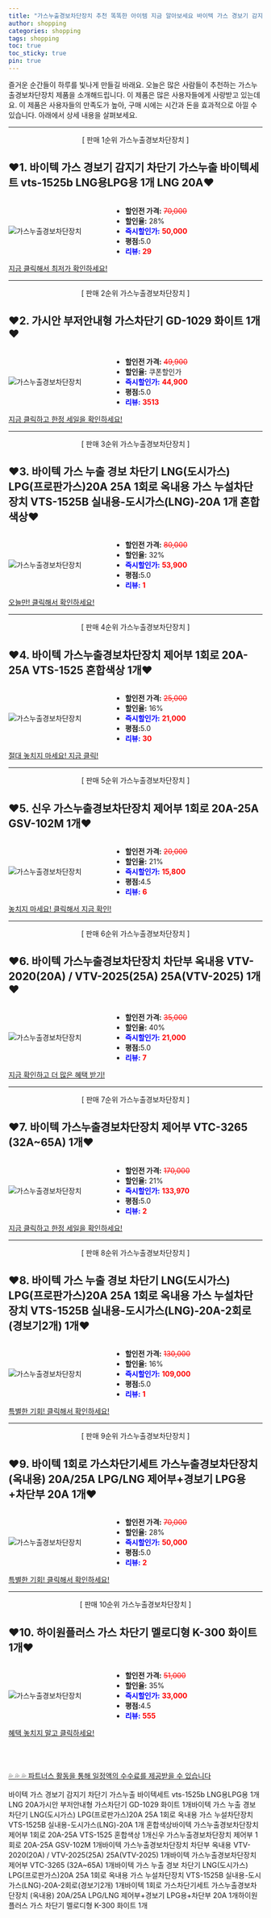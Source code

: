 ```yaml
---
title: "가스누출경보차단장치 추천 똑똑한 아이템 지금 알아보세요 바이텍 가스 경보기 감지기 차단기"
author: shopping
categories: shopping
tags: shopping
toc: true
toc_sticky: true
pin: true
---
```

즐거운 순간들이 하루를 빛나게 만들길 바래요. 오늘은 많은 사람들이 추천하는 가스누출경보차단장치 제품을 소개해드립니다. 이 제품은 많은 사용자들에게 사랑받고 있는데요. 이 제품은 사용자들의 만족도가 높아, 구매 시에는 시간과 돈을 효과적으로 아낄 수 있습니다. 아래에서 상세 내용을 살펴보세요.

---
<p class="toplist" style="margin: 0 auto; display: block; width: fit-content;">[ 판매 1순위 가스누출경보차단장치 ]</p>

<h2><strong>❤️1. 바이텍 가스 경보기 감지기 차단기 가스누출 바이텍세트 vts-1525b LNG용LPG용 1개 LNG 20A❤️</strong></h2>

<div style="display: flex; align-items: center;">
    <div style="flex: 0.4;">
        <img src="https://thumbnail7.coupangcdn.com/thumbnails/remote/230x230ex/image/vendor_inventory/d0d7/eea189e1f5a11058dc1738287194bf284cfc433ff063afc2f35f2fd55f27.png" alt="가스누출경보차단장치" style="max-width: 100%;">
    </div>
    <div style="flex: 0.6; margin-left: 10px;">
        <ul>
            <li><strong>할인전 가격:</strong> <del style="color: red;">70,000</del></li>
            <li><strong>할인율:</strong> 28%</li>
            <li><span style='color:blue'><strong>즉시할인가:</strong></span> <span style='color:red'><strong>50,000</strong></span></li>
            <li><strong>평점:</strong>5.0</li>
            <li><span style='color:blue'><strong>리뷰:</strong></span> <span style='color:red'><strong>29</strong></span></li>
        </ul>
    </div>
</div>
<div class="center">
    <a href="https://selin100587001.github.io?lptag=AF9450613&subid=githubio&pageKey=7537019952&traceid=V0-153&itemId=2816105224&vendorItemId=85739296925" class="myButton">
        지금 클릭해서 최저가 확인하세요!
    </a>
</div>


---
<p class="toplist" style="margin: 0 auto; display: block; width: fit-content;">[ 판매 2순위 가스누출경보차단장치 ]</p>

<h2><strong>❤️2. 가시안 부저안내형 가스차단기 GD-1029 화이트 1개❤️</strong></h2>

<div style="display: flex; align-items: center;">
    <div style="flex: 0.4;">
        <img src="https://thumbnail7.coupangcdn.com/thumbnails/remote/230x230ex/image/retail/images/3749858602939588-c10681ee-773c-469b-a4e0-72c30f0a264f.jpg" alt="가스누출경보차단장치" style="max-width: 100%;">
    </div>
    <div style="flex: 0.6; margin-left: 10px;">
        <ul>
            <li><strong>할인전 가격:</strong> <del style="color: red;">49,900</del></li>
            <li><strong>할인율:</strong> 쿠폰할인가</li>
            <li><span style='color:blue'><strong>즉시할인가:</strong></span> <span style='color:red'><strong>44,900</strong></span></li>
            <li><strong>평점:</strong>5.0</li>
            <li><span style='color:blue'><strong>리뷰:</strong></span> <span style='color:red'><strong>3513</strong></span></li>
        </ul>
    </div>
</div>
<div class="center">
    <a href="https://selin100587001.github.io?lptag=AF9450613&subid=githubio&pageKey=11585217&traceid=V0-153&itemId=49848080&vendorItemId=3077618956" class="myButton">
        지금 클릭하고 한정 세일을 확인하세요!
    </a>
</div>


---
<p class="toplist" style="margin: 0 auto; display: block; width: fit-content;">[ 판매 3순위 가스누출경보차단장치 ]</p>

<h2><strong>❤️3. 바이텍 가스 누출 경보 차단기 LNG(도시가스) LPG(프로판가스)20A 25A 1회로 옥내용 가스 누설차단장치 VTS-1525B 실내용-도시가스(LNG)-20A 1개 혼합색상❤️</strong></h2>

<div style="display: flex; align-items: center;">
    <div style="flex: 0.4;">
        <img src="https://thumbnail7.coupangcdn.com/thumbnails/remote/230x230ex/image/vendor_inventory/76f3/71969427a8387bbf6188363c2c09c077087988fe34fff32eb147e7fe0f1e.jpg" alt="가스누출경보차단장치" style="max-width: 100%;">
    </div>
    <div style="flex: 0.6; margin-left: 10px;">
        <ul>
            <li><strong>할인전 가격:</strong> <del style="color: red;">80,000</del></li>
            <li><strong>할인율:</strong> 32%</li>
            <li><span style='color:blue'><strong>즉시할인가:</strong></span> <span style='color:red'><strong>53,900</strong></span></li>
            <li><strong>평점:</strong>5.0</li>
            <li><span style='color:blue'><strong>리뷰:</strong></span> <span style='color:red'><strong>1</strong></span></li>
        </ul>
    </div>
</div>
<div class="center">
    <a href="https://selin100587001.github.io?lptag=AF9450613&subid=githubio&pageKey=8049264021&traceid=V0-153&itemId=22568490122&vendorItemId=89610356739" class="myButton">
        오늘만! 클릭해서 확인하세요!
    </a>
</div>


---
<p class="toplist" style="margin: 0 auto; display: block; width: fit-content;">[ 판매 4순위 가스누출경보차단장치 ]</p>

<h2><strong>❤️4. 바이텍 가스누출경보차단장치 제어부 1회로 20A-25A VTS-1525 혼합색상 1개❤️</strong></h2>

<div style="display: flex; align-items: center;">
    <div style="flex: 0.4;">
        <img src="https://thumbnail7.coupangcdn.com/thumbnails/remote/230x230ex/image/vendor_inventory/bb04/f81545d08973250eca799cfc133582de8bfbfba288f29d27bea24262b1a2.png" alt="가스누출경보차단장치" style="max-width: 100%;">
    </div>
    <div style="flex: 0.6; margin-left: 10px;">
        <ul>
            <li><strong>할인전 가격:</strong> <del style="color: red;">25,000</del></li>
            <li><strong>할인율:</strong> 16%</li>
            <li><span style='color:blue'><strong>즉시할인가:</strong></span> <span style='color:red'><strong>21,000</strong></span></li>
            <li><strong>평점:</strong>5.0</li>
            <li><span style='color:blue'><strong>리뷰:</strong></span> <span style='color:red'><strong>30</strong></span></li>
        </ul>
    </div>
</div>
<div class="center">
    <a href="https://selin100587001.github.io?lptag=AF9450613&subid=githubio&pageKey=5886023609&traceid=V0-153&itemId=10336675507&vendorItemId=88767204725" class="myButton">
        절대 놓치지 마세요! 지금 클릭!
    </a>
</div>


---
<p class="toplist" style="margin: 0 auto; display: block; width: fit-content;">[ 판매 5순위 가스누출경보차단장치 ]</p>

<h2><strong>❤️5. 신우 가스누출경보차단장치 제어부 1회로 20A-25A GSV-102M 1개❤️</strong></h2>

<div style="display: flex; align-items: center;">
    <div style="flex: 0.4;">
        <img src="https://thumbnail9.coupangcdn.com/thumbnails/remote/230x230ex/image/vendor_inventory/2ed0/8244d8e7ee1c4efd09b846b333d31b6136dd36a8d4d3188cf44e1cd7903f.png" alt="가스누출경보차단장치" style="max-width: 100%;">
    </div>
    <div style="flex: 0.6; margin-left: 10px;">
        <ul>
            <li><strong>할인전 가격:</strong> <del style="color: red;">20,000</del></li>
            <li><strong>할인율:</strong> 21%</li>
            <li><span style='color:blue'><strong>즉시할인가:</strong></span> <span style='color:red'><strong>15,800</strong></span></li>
            <li><strong>평점:</strong>4.5</li>
            <li><span style='color:blue'><strong>리뷰:</strong></span> <span style='color:red'><strong>6</strong></span></li>
        </ul>
    </div>
</div>
<div class="center">
    <a href="https://selin100587001.github.io?lptag=AF9450613&subid=githubio&pageKey=7450276397&traceid=V0-153&itemId=19394014906&vendorItemId=86506200334" class="myButton">
        놓치지 마세요! 클릭해서 지금 확인!
    </a>
</div>


---
<p class="toplist" style="margin: 0 auto; display: block; width: fit-content;">[ 판매 6순위 가스누출경보차단장치 ]</p>

<h2><strong>❤️6. 바이텍 가스누출경보차단장치 차단부 옥내용 VTV-2020(20A) / VTV-2025(25A) 25A(VTV-2025) 1개❤️</strong></h2>

<div style="display: flex; align-items: center;">
    <div style="flex: 0.4;">
        <img src="https://thumbnail9.coupangcdn.com/thumbnails/remote/230x230ex/image/vendor_inventory/e9bb/c420fb2011b01cc77be288363572fa34348adb06695b254589adb875e808.png" alt="가스누출경보차단장치" style="max-width: 100%;">
    </div>
    <div style="flex: 0.6; margin-left: 10px;">
        <ul>
            <li><strong>할인전 가격:</strong> <del style="color: red;">35,000</del></li>
            <li><strong>할인율:</strong> 40%</li>
            <li><span style='color:blue'><strong>즉시할인가:</strong></span> <span style='color:red'><strong>21,000</strong></span></li>
            <li><strong>평점:</strong>5.0</li>
            <li><span style='color:blue'><strong>리뷰:</strong></span> <span style='color:red'><strong>7</strong></span></li>
        </ul>
    </div>
</div>
<div class="center">
    <a href="https://selin100587001.github.io?lptag=AF9450613&subid=githubio&pageKey=6089613269&traceid=V0-153&itemId=11343536269&vendorItemId=78537957458" class="myButton">
        지금 확인하고 더 많은 혜택 받기!
    </a>
</div>


---
<p class="toplist" style="margin: 0 auto; display: block; width: fit-content;">[ 판매 7순위 가스누출경보차단장치 ]</p>

<h2><strong>❤️7. 바이텍 가스누출경보차단장치 제어부 VTC-3265 (32A~65A) 1개❤️</strong></h2>

<div style="display: flex; align-items: center;">
    <div style="flex: 0.4;">
        <img src="https://thumbnail9.coupangcdn.com/thumbnails/remote/230x230ex/image/vendor_inventory/81f4/904ebf965edc4016299059d847ab18e9f71e9a2d177e047188e7df5fd70b.png" alt="가스누출경보차단장치" style="max-width: 100%;">
    </div>
    <div style="flex: 0.6; margin-left: 10px;">
        <ul>
            <li><strong>할인전 가격:</strong> <del style="color: red;">170,000</del></li>
            <li><strong>할인율:</strong> 21%</li>
            <li><span style='color:blue'><strong>즉시할인가:</strong></span> <span style='color:red'><strong>133,970</strong></span></li>
            <li><strong>평점:</strong>5.0</li>
            <li><span style='color:blue'><strong>리뷰:</strong></span> <span style='color:red'><strong>2</strong></span></li>
        </ul>
    </div>
</div>
<div class="center">
    <a href="https://selin100587001.github.io?lptag=AF9450613&subid=githubio&pageKey=6720574569&traceid=V0-153&itemId=15629149334&vendorItemId=82846093062" class="myButton">
        지금 클릭하고 한정 세일을 확인하세요!
    </a>
</div>


---
<p class="toplist" style="margin: 0 auto; display: block; width: fit-content;">[ 판매 8순위 가스누출경보차단장치 ]</p>

<h2><strong>❤️8. 바이텍 가스 누출 경보 차단기 LNG(도시가스) LPG(프로판가스)20A 25A 1회로 옥내용 가스 누설차단장치 VTS-1525B 실내용-도시가스(LNG)-20A-2회로(경보기2개) 1개❤️</strong></h2>

<div style="display: flex; align-items: center;">
    <div style="flex: 0.4;">
        <img src="https://thumbnail8.coupangcdn.com/thumbnails/remote/230x230ex/image/vendor_inventory/63e2/7c1eafe8e17420154b4fbff381850cfdb18fbf4615942def51ec7ec4c8c7.jpg" alt="가스누출경보차단장치" style="max-width: 100%;">
    </div>
    <div style="flex: 0.6; margin-left: 10px;">
        <ul>
            <li><strong>할인전 가격:</strong> <del style="color: red;">130,000</del></li>
            <li><strong>할인율:</strong> 16%</li>
            <li><span style='color:blue'><strong>즉시할인가:</strong></span> <span style='color:red'><strong>109,000</strong></span></li>
            <li><strong>평점:</strong>5.0</li>
            <li><span style='color:blue'><strong>리뷰:</strong></span> <span style='color:red'><strong>1</strong></span></li>
        </ul>
    </div>
</div>
<div class="center">
    <a href="https://selin100587001.github.io?lptag=AF9450613&subid=githubio&pageKey=8049264021&traceid=V0-153&itemId=23019107875&vendorItemId=90052898731" class="myButton">
        특별한 기회! 클릭해서 확인하세요!
    </a>
</div>


---
<p class="toplist" style="margin: 0 auto; display: block; width: fit-content;">[ 판매 9순위 가스누출경보차단장치 ]</p>

<h2><strong>❤️9. 바이텍 1회로 가스차단기세트 가스누출경보차단장치 (옥내용) 20A/25A LPG/LNG 제어부+경보기 LPG용+차단부 20A 1개❤️</strong></h2>

<div style="display: flex; align-items: center;">
    <div style="flex: 0.4;">
        <img src="https://thumbnail7.coupangcdn.com/thumbnails/remote/230x230ex/image/vendor_inventory/d0d7/eea189e1f5a11058dc1738287194bf284cfc433ff063afc2f35f2fd55f27.png" alt="가스누출경보차단장치" style="max-width: 100%;">
    </div>
    <div style="flex: 0.6; margin-left: 10px;">
        <ul>
            <li><strong>할인전 가격:</strong> <del style="color: red;">70,000</del></li>
            <li><strong>할인율:</strong> 28%</li>
            <li><span style='color:blue'><strong>즉시할인가:</strong></span> <span style='color:red'><strong>50,000</strong></span></li>
            <li><strong>평점:</strong>5.0</li>
            <li><span style='color:blue'><strong>리뷰:</strong></span> <span style='color:red'><strong>2</strong></span></li>
        </ul>
    </div>
</div>
<div class="center">
    <a href="https://selin100587001.github.io?lptag=AF9450613&subid=githubio&pageKey=7284123255&traceid=V0-153&itemId=18603316120&vendorItemId=85739296899" class="myButton">
        특별한 기회! 클릭해서 확인하세요!
    </a>
</div>


---
<p class="toplist" style="margin: 0 auto; display: block; width: fit-content;">[ 판매 10순위 가스누출경보차단장치 ]</p>

<h2><strong>❤️10. 하이원플러스 가스 차단기 멜로디형 K-300 화이트 1개❤️</strong></h2>

<div style="display: flex; align-items: center;">
    <div style="flex: 0.4;">
        <img src="https://thumbnail7.coupangcdn.com/thumbnails/remote/230x230ex/image/vendor_inventory/b730/e4363a483396f74e30f049bc4cdf054a80cf313f78355949c484db063182.png" alt="가스누출경보차단장치" style="max-width: 100%;">
    </div>
    <div style="flex: 0.6; margin-left: 10px;">
        <ul>
            <li><strong>할인전 가격:</strong> <del style="color: red;">51,000</del></li>
            <li><strong>할인율:</strong> 35%</li>
            <li><span style='color:blue'><strong>즉시할인가:</strong></span> <span style='color:red'><strong>33,000</strong></span></li>
            <li><strong>평점:</strong>4.5</li>
            <li><span style='color:blue'><strong>리뷰:</strong></span> <span style='color:red'><strong>555</strong></span></li>
        </ul>
    </div>
</div>
<div class="center">
    <a href="https://selin100587001.github.io?lptag=AF9450613&subid=githubio&pageKey=1423371364&traceid=V0-153&itemId=2462404080&vendorItemId=86516979065" class="myButton">
        혜택 놓치지 말고 클릭하세요!
    </a>
</div>

<br><br><br>[💦 💦 💦 파트너스 활동을 통해 일정액의 수수료를 제공받을 수 있습니다](https://link.coupang.com/a/bcpT2c)<br><br>바이텍 가스 경보기 감지기 차단기 가스누출 바이텍세트 vts-1525b LNG용LPG용 1개 LNG 20A가시안 부저안내형 가스차단기 GD-1029 화이트 1개바이텍 가스 누출 경보 차단기 LNG(도시가스) LPG(프로판가스)20A 25A 1회로 옥내용 가스 누설차단장치 VTS-1525B 실내용-도시가스(LNG)-20A 1개 혼합색상바이텍 가스누출경보차단장치 제어부 1회로 20A-25A VTS-1525 혼합색상 1개신우 가스누출경보차단장치 제어부 1회로 20A-25A GSV-102M 1개바이텍 가스누출경보차단장치 차단부 옥내용 VTV-2020(20A) / VTV-2025(25A) 25A(VTV-2025) 1개바이텍 가스누출경보차단장치 제어부 VTC-3265 (32A~65A) 1개바이텍 가스 누출 경보 차단기 LNG(도시가스) LPG(프로판가스)20A 25A 1회로 옥내용 가스 누설차단장치 VTS-1525B 실내용-도시가스(LNG)-20A-2회로(경보기2개) 1개바이텍 1회로 가스차단기세트 가스누출경보차단장치 (옥내용) 20A/25A LPG/LNG 제어부+경보기 LPG용+차단부 20A 1개하이원플러스 가스 차단기 멜로디형 K-300 화이트 1개